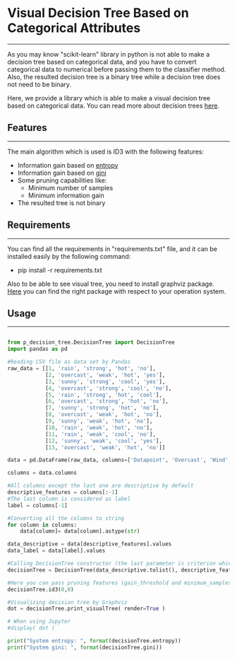 # Visual Decision Tree Based on Categorical Attributes 
-------------------

As you may know "scikit-learn" library in python is not able to make a decision tree based on categorical data, and you have to convert categorical data to numerical before passing them to the classifier method. Also, the resulted decision tree is a binary tree while a decision tree does not need to be binary.

Here, we provide a library which is able to make a visual decision tree based on categorical data. You can read more about decision trees [here](https://en.wikipedia.org/wiki/Decision_tree).

## Features
--------------------

The main algorithm which is used is ID3 with the following features:

* Information gain based on [entropy](https://en.wikipedia.org/wiki/Decision_tree_learning)
* Information gain based on [gini](https://en.wikipedia.org/wiki/Decision_tree_learning)
* Some pruning capabilities like:
	* Minimum number of samples
	* Minimum information gain
* The resulted tree is not binary

## Requirements
--------------------

You can find all the requirements in "requirements.txt" file, and it can be installed easily by the following command:

* pip install -r requirements.txt 

Also to be able to see visual tree, you need to install graphviz package. [Here](https://www.graphviz.org/download/) you can find the right package with respect to your operation system. 


## Usage
--------------------

```python

from p_decision_tree.DecisionTree import DecisionTree
import pandas as pd

#Reading CSV file as data set by Pandas
raw_data = [[1, 'rain', 'strong', 'hot', 'no'],
            [2, 'overcast', 'weak', 'hot', 'yes'],
            [3, 'sunny', 'strong', 'cool', 'yes'],
            [4, 'overcast', 'strong', 'cool', 'no'],
            [5, 'rain', 'strong', 'hot', 'cool'],
            [6, 'overcast', 'strong', 'hot', 'no'],
            [7, 'sunny', 'strong', 'hot', 'no'],
            [8, 'overcast', 'weak', 'hot', 'no'],
            [9, 'sunny', 'weak', 'hot', 'no'],
            [10, 'rain', 'weak', 'hot', 'no'],
            [11, 'rain', 'weak', 'cool', 'no'],
            [12, 'sunny', 'weak', 'cool', 'yes'],
            [13, 'overcast', 'weak', 'hot', 'no']]

data = pd.DataFrame(raw_data, columns=['Datapoint', 'Overcast', 'Wind', 'Temp', 'Tennis?'])

columns = data.columns

#All columns except the last one are descriptive by default
descriptive_features = columns[:-1]
#The last column is considered as label
label = columns[-1]

#Converting all the columns to string
for column in columns:
    data[column]= data[column].astype(str)

data_descriptive = data[descriptive_features].values
data_label = data[label].values

#Calling DecisionTree constructor (the last parameter is criterion which can also be "gini")
decisionTree = DecisionTree(data_descriptive.tolist(), descriptive_features.tolist(), data_label.tolist(), "entropy")

#Here you can pass pruning features (gain_threshold and minimum_samples)
decisionTree.id3(0,0)

#Visualizing decision tree by Graphviz
dot = decisionTree.print_visualTree( render=True )

# When using Jupyter
#display( dot )

print("System entropy: ", format(decisionTree.entropy))
print("System gini: ", format(decisionTree.gini))



``` 

